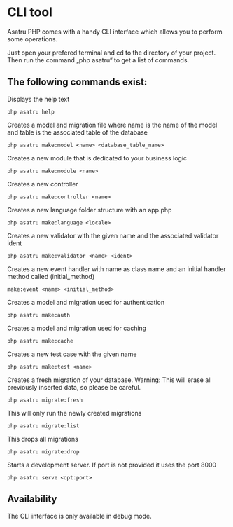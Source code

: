 # CLI tool

Asatru PHP comes with a handy CLI interface which allows you to perform some
operations.

Just open your prefered terminal and cd to the directory of your project. Then run the
command „php asatru“ to get a list of commands.

## The following commands exist:

Displays the help text
```plaintext
php asatru help
```

Creates a model and migration file where name is
the name of the model and table is the associated table of the database
```plaintext
php asatru make:model <name> <database_table_name>
```

Creates a new module that is dedicated to your business logic
```plaintext
php asatru make:module <name>
```

Creates a new controller
```plaintext
php asatru make:controller <name>
```

Creates a new language folder structure with an app.php
```plaintext
php asatru make:language <locale>
```

Creates a new validator with the given name and
the associated validator ident
```plaintext
php asatru make:validator <name> <ident>
```

Creates a new event handler with name as class name and an initial handler method called (initial_method)
```plaintext
make:event <name> <initial_method>
```

Creates a model and migration used for authentication
```plaintext
php asatru make:auth
```

Creates a model and migration used for caching
```plaintext
php asatru make:cache
```

Creates a new test case with the given name
```plaintext
php asatru make:test <name>
```

Creates a fresh migration of your database. Warning: This will erase
all previously inserted data, so please be careful.
```plaintext
php asatru migrate:fresh
```

This will only run the newly created migrations
```plaintext
php asatru migrate:list
```

This drops all migrations
```plaintext
php asatru migrate:drop
```

Starts a development server. If port is not provided it uses the port 8000
```plaintext
php asatru serve <opt:port>
```

## Availability
The CLI interface is only available in debug mode.
